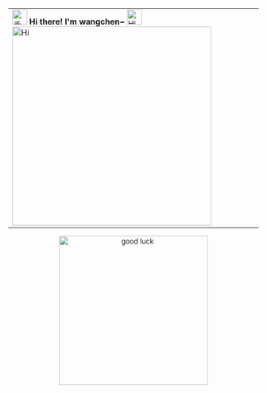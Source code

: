 <!--
**cc-ww/cc-ww** is a ✨ _special_ ✨ repository because its `README.md` (this file) appears on your GitHub profile.

Here are some ideas to get you started:

- 🔭 I’m currently working on ...
- 🌱 I’m currently learning ...
- 👯 I’m looking to collaborate on ...
- 🤔 I’m looking for help with ...
- 💬 Ask me about ...
- 📫 How to reach me: ...
- 😄 Pronouns: ...
- ⚡ Fun fact: ...
-->
<div align="center">
  <table>
    <!-- Header -->
    <tr>
      <td colspan="2" align="left">
        <img src="https://media.giphy.com/media/hvRJCLFzcasrR4ia7z/giphy.gif" width="30" alt="手势" />
        <b> Hi there! I'm wangchen~ </b>
        <img src="https://emojis.slackmojis.com/emojis/images/1588866973/8934/hellokittydance.gif?1588866973" alt="Hi" width="30" />
        <img
          src="https://readme-typing-svg.herokuapp.com?font=DynaPuff&size=20&pause=1000&color=9999FF&center=true&vCenter=true&width=500&height=22&lines=A+passionate+web+developer+based+in+WuHan.++%F0%9F%91%8B"
          alt="Hi"
          width="400"
        />
      </td>
    </tr>
    <!--  commit graph -->
  </table>
  <img src="https://img0.baidu.com/it/u=456433603,4133354716&fm=253&app=138&size=w931&n=0&f=JPEG&fmt=auto?sec=1695229200&t=49044263a8f35664eb544431c5554c77" alt="good luck" width="300" height="300" />
</div>
